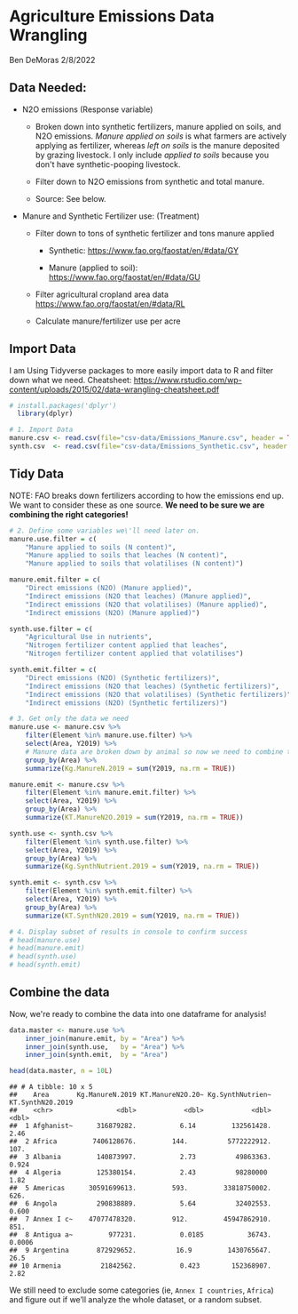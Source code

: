 Agriculture Emissions Data Wrangling
================
Ben DeMoras
2/8/2022

## Data Needed:

-   N2O emissions (Response variable)

    -   Broken down into synthetic fertilizers, manure applied on soils,
        and N2O emissions. *Manure applied on soils* is what farmers are
        actively applying as fertilizer, whereas *left on soils* is the
        manure deposited by grazing livestock. I only include *applied
        to soils* because you don't have synthetic-pooping livestock.

    -   Filter down to N2O emissions from synthetic and total manure.

    -   Source: See below.

-   Manure and Synthetic Fertilizer use: (Treatment)

    -   Filter down to tons of synthetic fertilizer and tons manure
        applied

        -   Synthetic: <https://www.fao.org/faostat/en/#data/GY>

        -   Manure (applied to soil):
            <https://www.fao.org/faostat/en/#data/GU>

    -   Filter agricultural cropland area data
        <https://www.fao.org/faostat/en/#data/RL>

    -   Calculate manure/fertilizer use per acre

## Import Data

I am Using Tidyverse packages to more easily import data to R and filter
down what we need. Cheatsheet:
<https://www.rstudio.com/wp-content/uploads/2015/02/data-wrangling-cheatsheet.pdf>

``` r
# install.packages('dplyr')
  library(dplyr)

# 1. Import Data
manure.csv <- read.csv(file="csv-data/Emissions_Manure.csv", header = TRUE)
synth.csv  <- read.csv(file="csv-data/Emissions_Synthetic.csv", header = TRUE)
```

## Tidy Data

NOTE: FAO breaks down fertilizers according to how the emissions end up.
We want to consider these as one source. **We need to be sure we are
combining the right categories!**

``` r
# 2. Define some variables we\'ll need later on.
manure.use.filter = c(
    "Manure applied to soils (N content)",
    "Manure applied to soils that leaches (N content)",
    "Manure applied to soils that volatilises (N content)")

manure.emit.filter = c(
    "Direct emissions (N2O) (Manure applied)",
    "Indirect emissions (N2O that leaches) (Manure applied)",
    "Indirect emissions (N2O that volatilises) (Manure applied)",
    "Indirect emissions (N2O) (Manure applied)")

synth.use.filter = c(
    "Agricultural Use in nutrients",
    "Nitrogen fertilizer content applied that leaches",
    "Nitrogen fertilizer content applied that volatilises")

synth.emit.filter = c(
    "Direct emissions (N2O) (Synthetic fertilizers)",
    "Indirect emissions (N2O that leaches) (Synthetic fertilizers)",
    "Indirect emissions (N2O that volatilises) (Synthetic fertilizers)",
    "Indirect emissions (N2O) (Synthetic fertilizers)")

# 3. Get only the data we need
manure.use <- manure.csv %>% 
    filter(Element %in% manure.use.filter) %>%
    select(Area, Y2019) %>% 
    # Manure data are broken down by animal so now we need to combine them by country
    group_by(Area) %>% 
    summarize(Kg.ManureN.2019 = sum(Y2019, na.rm = TRUE))

manure.emit <- manure.csv %>% 
    filter(Element %in% manure.emit.filter) %>% 
    select(Area, Y2019) %>%
    group_by(Area) %>% 
    summarize(KT.ManureN2O.2019 = sum(Y2019, na.rm = TRUE))

synth.use <- synth.csv %>%
    filter(Element %in% synth.use.filter) %>% 
    select(Area, Y2019) %>% 
    group_by(Area) %>% 
    summarize(Kg.SynthNutrient.2019 = sum(Y2019, na.rm = TRUE))

synth.emit <- synth.csv %>% 
    filter(Element %in% synth.emit.filter) %>% 
    select(Area, Y2019) %>% 
    group_by(Area) %>% 
    summarize(KT.SynthN20.2019 = sum(Y2019, na.rm = TRUE))

# 4. Display subset of results in console to confirm success
# head(manure.use)
# head(manure.emit)
# head(synth.use)
# head(synth.emit)
```

## Combine the data

Now, we're ready to combine the data into one dataframe for analysis!

``` r
data.master <- manure.use %>% 
    inner_join(manure.emit, by = "Area") %>% 
    inner_join(synth.use,   by = "Area") %>% 
    inner_join(synth.emit,  by = "Area")

head(data.master, n = 10L)
```

    ## # A tibble: 10 x 5
    ##    Area       Kg.ManureN.2019 KT.ManureN2O.20~ Kg.SynthNutrien~ KT.SynthN20.2019
    ##    <chr>                <dbl>            <dbl>            <dbl>            <dbl>
    ##  1 Afghanist~      316879282.           6.14         132561428.           2.46  
    ##  2 Africa         7406128676.         144.          5772222912.         107.    
    ##  3 Albania         140873997.           2.73          49863363.           0.924 
    ##  4 Algeria         125380154.           2.43          98280000            1.82  
    ##  5 Americas      30591699613.         593.         33818750002.         626.    
    ##  6 Angola          290838889.           5.64          32402553.           0.600 
    ##  7 Annex I c~    47077478320.         912.         45947862910.         851.    
    ##  8 Antigua a~         977231.           0.0185           36743.           0.0006
    ##  9 Argentina       872929652.          16.9         1430765647.          26.5   
    ## 10 Armenia          21842562.           0.423        152368907.           2.82

We still need to exclude some categories (ie, `Annex I countries`,
`Africa`) and figure out if we’ll analyze the whole dataset, or a random
subset.
